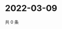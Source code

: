 # 2022-03-09

共 0 条

<!-- BEGIN WEIBO -->
<!-- 最后更新时间 Wed Mar 09 2022 22:14:39 GMT+0800 (China Standard Time) -->

<!-- END WEIBO -->
